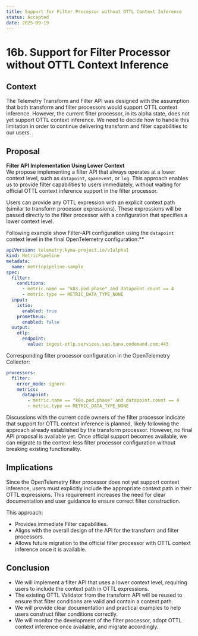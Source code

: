 ```yaml
---
title: Support for Filter Processor without OTTL Context Inference
status: Accepted
date: 2025-09-19
---
```


# 16b. Support for Filter Processor without OTTL Context Inference

## Context

The Telemetry Transform and Filter API was designed with the assumption that both transform and filter processors would support OTTL context inference. However, the current filter processor, in its alpha state, does not yet support OTTL context inference.
We need to decide how to handle this limitation in order to continue delivering transform and filter capabilities to our users.

## Proposal

**Filter API Implementation Using Lower Context**  
We propose implementing a filter API that always operates at a lower context level, such as `datapoint`, `spanevent`, or `log`. This approach enables us to provide filter capabilities to users immediately, without waiting for official OTTL context inference support in the filter processor.

Users can provide any OTTL expression with an explicit context path (similar to transform processor expressions). These expressions will be passed directly to the filter processor with a configuration that specifies a lower context level.

Following example show Filter-API configuration using the `datapoint` context level in the final OpenTelemetry configuration:**

```yaml
apiVersion: telemetry.kyma-project.io/v1alpha1
kind: MetricPipeline
metadata:
  name: metricpipeline-sample
spec:
  filter:
    conditions:
      - metric.name == "k8s.pod.phase" and datapoint.count == 4
      - metric.type == METRIC_DATA_TYPE_NONE
  input:
    istio:
      enabled: true
    prometheus:
      enabled: false
  output:
    otlp:
      endpoint:
        value: ingest-otlp.services.sap.hana.ondemand.com:443
```

Corresponding filter processor configuration in the OpenTelemetry Collector:

```yaml
processors:
  filter:
    error_mode: ignore
    metrics:
      datapoint:
        - metric.name == "k8s.pod.phase" and datapoint.count == 4
        - metric.type == METRIC_DATA_TYPE_NONE
```

Discussions with the current code owners of the filter processor indicate that support for OTTL context inference is planned, likely following the approach already established by the transform processor. However, no final API proposal is available yet.
Once official support becomes available, we can migrate to the context-less filter processor configuration without breaking existing functionality.

## Implications

Since the OpenTelemetry filter processor does not yet support context inference, users must explicitly include the appropriate context path in their OTTL expressions. This requirement increases the need for clear documentation and user guidance to ensure correct filter construction.

This approach:
- Provides immediate Filter capabilities.
- Aligns with the overall design of the API for the transform and filter processors.
- Allows future migration to the official filter processor with OTTL context inference once it is available.

## Conclusion
- We will implement a filter API that uses a lower context level, requiring users to include the context path in OTTL expressions.
- The existing OTTL Validator from the transform API will be reused to ensure that filter conditions are valid and contain a context path.
- We will provide clear documentation and practical examples to help users construct filter conditions correctly.
- We will monitor the development of the filter processor, adopt OTTL context inference once available, and migrate accordingly.